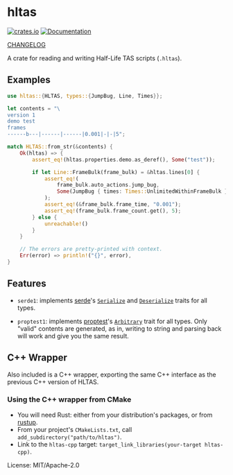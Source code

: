 hltas
=====

[![crates.io](https://img.shields.io/crates/v/hltas.svg)](https://crates.io/crates/hltas)
[![Documentation](https://docs.rs/hltas/badge.svg)](https://docs.rs/hltas)

[CHANGELOG](https://github.com/HLTAS/hltas/blob/master/CHANGELOG.md)

A crate for reading and writing Half-Life TAS scripts (`.hltas`).

## Examples

```rust
use hltas::{HLTAS, types::{JumpBug, Line, Times}};

let contents = "\
version 1
demo test
frames
------b---|------|------|0.001|-|-|5";

match HLTAS::from_str(&contents) {
    Ok(hltas) => {
        assert_eq!(hltas.properties.demo.as_deref(), Some("test"));

        if let Line::FrameBulk(frame_bulk) = &hltas.lines[0] {
            assert_eq!(
                frame_bulk.auto_actions.jump_bug,
                Some(JumpBug { times: Times::UnlimitedWithinFrameBulk })
            );
            assert_eq!(&frame_bulk.frame_time, "0.001");
            assert_eq!(frame_bulk.frame_count.get(), 5);
        } else {
            unreachable!()
        }
    }

    // The errors are pretty-printed with context.
    Err(error) => println!("{}", error),
}
```

## Features

- `serde1`: implements [serde]'s [`Serialize`] and [`Deserialize`] traits for all types.

- `proptest1`: implements [proptest]'s [`Arbitrary`] trait for all types. Only "valid" contents
  are generated, as in, writing to string and parsing back will work and give you the same
  result.

[serde]: https://crates.io/crates/serde
[`Serialize`]: https://docs.serde.rs/serde/trait.Serialize.html
[`Deserialize`]: https://docs.serde.rs/serde/trait.Deserialize.html
[proptest]: https://crates.io/crates/proptest
[`Arbitrary`]: https://docs.rs/proptest/1.5.0/proptest/arbitrary/trait.Arbitrary.html

## C++ Wrapper

Also included is a C++ wrapper, exporting the same C++ interface as the previous C++ version of HLTAS.

### Using the C++ wrapper from CMake
- You will need Rust: either from your distribution's packages, or from [rustup](https://rustup.rs/).
- From your project's `CMakeLists.txt`, call `add_subdirectory("path/to/hltas")`.
- Link to the `hltas-cpp` target: `target_link_libraries(your-target hltas-cpp)`.

License: MIT/Apache-2.0
